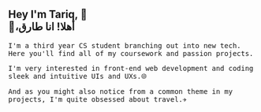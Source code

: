 ## Hey I'm Tariq, 👋<br/>👋،أهلا! انا طارق

<p>
<samp>I'm a third year CS student branching out into new tech. Here you'll find all of my coursework and passion projects.</samp></p>
<p><samp>I'm very interested in front-end web development and coding sleek and intuitive UIs and UXs.🌐</samp></p>
<samp>And as you might also notice from a common theme in my projects, I'm quite obsessed about travel.✈️</samp>
